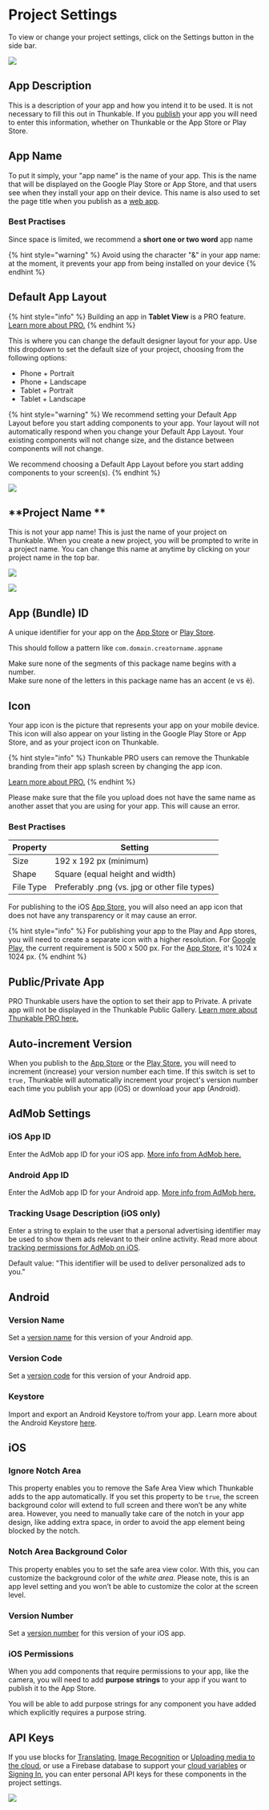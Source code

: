 # Project Settings

To view or change your project settings, click on the Settings button in the side bar.&#x20;

![](.gitbook/assets/settings.gif)

## App Description

This is a description of your app and how you intend it to be used. It is not necessary to fill this out in Thunkable. If you [publish](publish.md) your app you will need to enter this information, whether on Thunkable or the App Store or Play Store.

## App Name

To put it simply, your "app name" is the name of your app. This is the name that will be displayed on the Google Play Store or App Store, and that users see when they install your app on their device. This name is also used to set the page title when you publish as a [web app](publish-as-a-web-app-pro.md).&#x20;

### Best Practises

Since space is limited, we recommend a **short one or two word** app name

{% hint style="warning" %}
Avoid using the character "&" in your app name: at the moment, it prevents your app from being installed on your device
{% endhint %}

## Default App Layout <a href="default-app-layout" id="default-app-layout"></a>

{% hint style="info" %}
Building an app in **Tablet View** is a PRO feature. [Learn more about PRO.](https://thunkable.com/#/pricing)
{% endhint %}

This is where you can change the default designer layout for your app. Use this dropdown to set the default size of your project, choosing from the following options:&#x20;

* Phone + Portrait
* Phone + Landscape
* Tablet + Portrait
* Tablet + Landscape

{% hint style="warning" %}
We recommend setting your Default App Layout before you start adding components to your app. Your layout will not automatically respond when you change your Default App Layout. Your existing components will not change size, and the distance between components will not change.&#x20;

We recommend choosing a Default App Layout before you start adding components to your screen(s).
{% endhint %}

![](.gitbook/assets/defaultlayoutsettings-2.png)

## **Project Name **

This is not your app name! This is just the name of your project on Thunkable. When you create a new project, you will be prompted to write in a project name. You can change this name at anytime by clicking on your project name in the top bar.

![](.gitbook/assets/editprojname.png)

![](<.gitbook/assets/image (196).png>)

## App (Bundle) ID

A unique identifier for your app on the [App Store](publish-to-app-store-ios.md#register-an-app-id-on-app-store-connect) or [Play Store](publish-to-play-store-android.md#the-package-name).&#x20;

This should follow a pattern like `com.domain.creatorname.appname`

Make sure none of the segments of this package name begins with a number.\
﻿Make sure none of the letters in this package name has an accent (e vs ë).

## Icon

Your app icon is the picture that represents your app on your mobile device. This icon will also appear on your listing in the Google Play Store or App Store, and as your project icon on Thunkable.

{% hint style="info" %}
Thunkable PRO users can remove the Thunkable branding from their app splash screen by changing the app icon.

[Learn more about PRO.](https://thunkable.com/#/pricing)
{% endhint %}

Please make sure that the file you upload does not have the same name as another asset that you are using for your app. This will cause an error.

### Best Practises&#x20;

| **Property** | Setting                                       |
| ------------ | --------------------------------------------- |
| Size         | 192 x 192 px (minimum)                        |
| Shape        | Square (equal height and width)               |
| File Type    | Preferably .png (vs. jpg or other file types) |

For publishing to the iOS [App Store](publish-to-app-store-ios.md#upload-an-icon-and-enter-your-build-number-and-version-number), you will also need an app icon that does not have any transparency or it may cause an error.

{% hint style="info" %}
For publishing your app to the Play and App stores, you will need to create a separate icon with a higher resolution. For [Google Play](https://developer.android.com/google-play/resources/icon-design-specifications#creating\_assets), the current requirement is 500 x 500 px. For the [App Store](https://developer.apple.com/design/human-interface-guidelines/ios/icons-and-images/app-icon#app-icon-sizes), it's 1024 x 1024 px.
{% endhint %}

## Public/Private App

PRO Thunkable users have the option to set their app to Private. A private app will not be displayed in the Thunkable Public Gallery. [Learn more about Thunkable PRO here.](https://thunkable.com/#/pricing)

## Auto-increment Version

When you publish to the [App Store](publish-to-app-store-ios.md) or the [Play Store](publish-to-play-store-android.md), you will need to increment (increase) your version number each time. If this switch is set to `true,` Thunkable will automatically increment your project's version number each time you publish your app (iOS) or download your app (Android).

## AdMob Settings

### iOS App ID

Enter the AdMob app ID for your iOS app. [More info from AdMob here.](https://support.google.com/admob/answer/7356431?hl=en)

### Android App ID

Enter the AdMob app ID for your Android app. [More info from AdMob here.](https://support.google.com/admob/answer/7356431?hl=en)

### Tracking Usage Description (iOS only)

Enter a string to explain to the user that a personal advertising identifier may be used to show them ads relevant to their online activity. Read more about [tracking permissions for AdMob on iOS](admob.md#ios-and-admob-permissions).

Default value: "This identifier will be used to deliver personalized ads to you."

## Android

### Version Name

Set a [version name](publish-to-play-store-android.md#build-and-version-number) for this version of your Android app.

### Version Code

Set a [version code](publish-to-play-store-android.md#build-and-version-number) for this version of your Android app.

### Keystore

Import and export an Android Keystore to/from your app. Learn more about the Android Keystore [here](publish-to-play-store-android.md#the-keystore-private-key).

## iOS

### Ignore Notch Area

This property enables you to remove the Safe Area View which Thunkable adds to the app automatically. If you set this property to be `true`, the screen background color will extend to full screen and there won’t be any white area. However, you need to manually take care of the notch in your app design, like adding extra space, in order to avoid the app element being blocked by the notch.

### Notch Area Background Color

This property enables you to set the safe area view color. With this, you can customize the background color of the _white area_. Please note, this is an app level setting and you won’t be able to customize the color at the screen level.

### Version Number

Set a [version number](publish-to-app-store-ios.md#set-a-version-number) for this version of your iOS app.

### iOS Permissions

When you add components that require permissions to your app, like the camera, you will need to add **purpose** **strings** to your app if you want to publish it to the App Store.&#x20;

You will be able to add purpose strings for any component you have added which explicitly requires a purpose string.

## API Keys

If you use blocks for [Translating](speech.md#translation), [Image Recognition](camera.md#image-recognition) or [Uploading media to the cloud](camera.md#upload-image-to-the-cloud), or use a Firebase database to support your [cloud variables](variables.md#cloud-variables) or [Signing In](sign-in.md), you can enter personal API keys for these components in the project settings.&#x20;

![](.gitbook/assets/cloudinary-settings.png)
